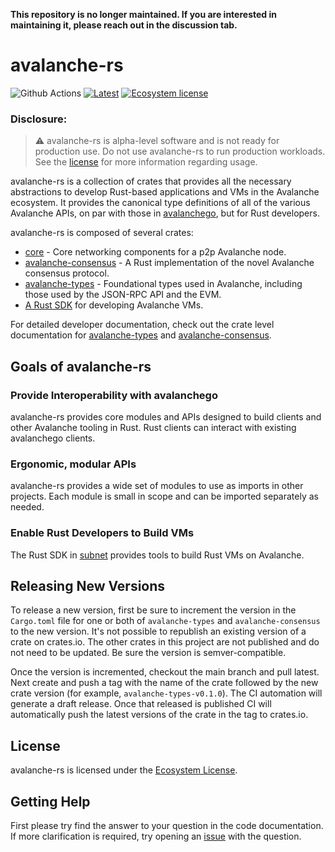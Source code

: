 **This repository is no longer maintained. If you are interested in maintaining it, please reach out in the discussion tab.**

# avalanche-rs
![Github Actions](https://github.com/ava-labs/avalanche-rs/actions/workflows/e2e.yml/badge.svg)
[![Latest](https://img.shields.io/badge/avalanche-types?color=orange)](https://crates.io/crates/avalanche-types)
[![Ecosystem license](https://img.shields.io/badge/License-Ecosystem-blue.svg)](./LICENSE.md)

### **Disclosure:**

> :warning: avalanche-rs is alpha-level software and is not ready for production
> use. Do not use avalanche-rs to run production workloads. See the
> [license](./LICENSE) for more information regarding usage.

avalanche-rs is a collection of crates that provides all the necessary abstractions to develop Rust-based applications and VMs in the Avalanche ecosystem. It provides the canonical type definitions of all of the various Avalanche APIs, on par with those in [avalanchego](https://github.com/ava-labs/avalanchego), but for Rust developers. 

avalanche-rs is composed of several crates:
* [core](./core/) - Core networking components for a p2p Avalanche node.
* [avalanche-consensus](./crates/avalanche-consensus/) - A Rust implementation of the novel Avalanche consensus protocol.
* [avalanche-types](./crates/avalanche-types/) - Foundational types used in Avalanche, including those used by the JSON-RPC API and the EVM.
* [A Rust SDK](./crates/avalanche-types/src/subnet/) for developing Avalanche VMs.

For detailed developer documentation, check out the crate level documentation for [avalanche-types](https://docs.rs/crate/avalanche-types/latest) and [avalanche-consensus](https://docs.rs/crate/avalanche-consensus/latest).

## Goals of avalanche-rs

### Provide Interoperability with avalanchego

avalanche-rs provides core modules and APIs designed to build clients and other Avalanche tooling in Rust. Rust clients can interact with existing avalanchego clients.

### Ergonomic, modular APIs

avalanche-rs provides a wide set of modules to use as imports in other projects. Each module is small in scope and can be imported separately as needed.

### Enable Rust Developers to Build VMs
The Rust SDK in [subnet](./crates/avalanche-types/src/subnet/) provides tools to build Rust VMs on Avalanche.

## Releasing New Versions
To release a new version, first be sure to increment the version in the `Cargo.toml` file for one or both of `avalanche-types` and `avalanche-consensus` to the new version. It's not possible to republish an existing version of a crate on crates.io. The other crates in this project are not published and do not need to be updated. Be sure the version is semver-compatible.

Once the version is incremented, checkout the main branch and pull latest. Next create and push a tag with the name of the crate followed by the new crate version (for example, `avalanche-types-v0.1.0`). The CI automation will generate a draft release. Once that released is published CI will automatically push the latest versions of the crate in the tag to crates.io.

## License 
avalanche-rs is licensed under the [Ecosystem License](./LICENSE).

## Getting Help

First please try find the answer to your question in the code documentation. If more clarification is required, try opening an [issue] with the question.

[issue]: https://github.com/ava-labs/avalanche-rs/issues/new

